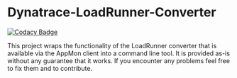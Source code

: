 # Dynatrace-LoadRunner-Converter

[![Codacy Badge](https://api.codacy.com/project/badge/Grade/a3267b5b62354c7eb817af9a3e9a2154)](https://app.codacy.com/app/dariuszglugla/Dynatrace-LoadRunner-Request-Tagging?utm_source=github.com&utm_medium=referral&utm_content=Dynatrace/Dynatrace-LoadRunner-Request-Tagging&utm_campaign=badger)

This project wraps the functionality of the LoadRunner converter that is available via the AppMon client into a command line tool. It is provided as-is without any guarantee that it works. If you encounter any problems feel free to fix them and to contribute.

